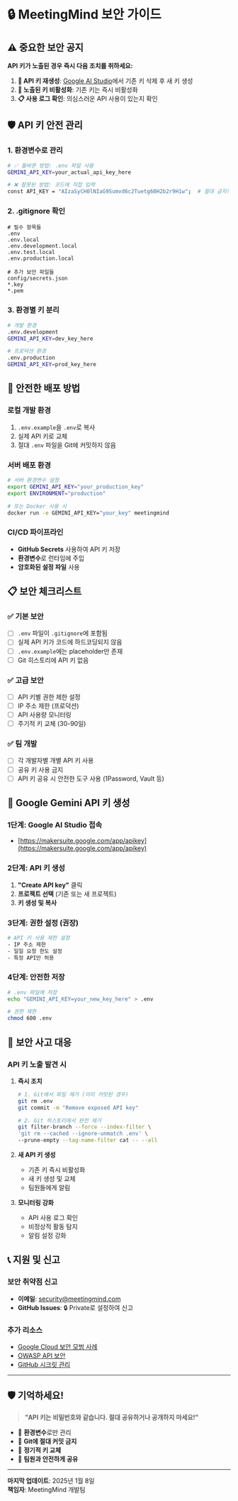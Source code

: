 # 🔒 MeetingMind 보안 가이드

## ⚠️ 중요한 보안 공지

**API 키가 노출된 경우 즉시 다음 조치를 취하세요:**

1. **🔄 API 키 재생성**: [Google AI Studio](https://makersuite.google.com/app/apikey)에서 기존 키 삭제 후 새 키 생성
2. **🚫 노출된 키 비활성화**: 기존 키는 즉시 비활성화
3. **📋 사용 로그 확인**: 의심스러운 API 사용이 있는지 확인

## 🛡️ API 키 안전 관리

### 1. 환경변수로 관리
```bash
# ✅ 올바른 방법: .env 파일 사용
GEMINI_API_KEY=your_actual_api_key_here

# ❌ 잘못된 방법: 코드에 직접 입력
const API_KEY = "AIzaSyCH0lNIaG9Sumvd6c2Tuetg60H2b2r9H1w";  # 절대 금지!
```

### 2. .gitignore 확인
```gitignore
# 필수 항목들
.env
.env.local
.env.development.local
.env.test.local
.env.production.local

# 추가 보안 파일들
config/secrets.json
*.key
*.pem
```

### 3. 환경별 키 분리
```bash
# 개발 환경
.env.development
GEMINI_API_KEY=dev_key_here

# 프로덕션 환경  
.env.production
GEMINI_API_KEY=prod_key_here
```

## 🚀 안전한 배포 방법

### 로컬 개발 환경
1. `.env.example`을 `.env`로 복사
2. 실제 API 키로 교체
3. 절대 `.env` 파일을 Git에 커밋하지 않음

### 서버 배포 환경
```bash
# 서버 환경변수 설정
export GEMINI_API_KEY="your_production_key"
export ENVIRONMENT="production"

# 또는 Docker 사용 시
docker run -e GEMINI_API_KEY="your_key" meetingmind
```

### CI/CD 파이프라인
- **GitHub Secrets** 사용하여 API 키 저장
- **환경변수**로 런타임에 주입
- **암호화된 설정 파일** 사용

## 📋 보안 체크리스트

### ✅ 기본 보안
- [ ] `.env` 파일이 `.gitignore`에 포함됨
- [ ] 실제 API 키가 코드에 하드코딩되지 않음
- [ ] `.env.example`에는 placeholder만 존재
- [ ] Git 히스토리에 API 키 없음

### ✅ 고급 보안
- [ ] API 키별 권한 제한 설정
- [ ] IP 주소 제한 (프로덕션)
- [ ] API 사용량 모니터링
- [ ] 주기적 키 교체 (30-90일)

### ✅ 팀 개발
- [ ] 각 개발자별 개별 API 키 사용
- [ ] 공유 키 사용 금지
- [ ] API 키 공유 시 안전한 도구 사용 (1Password, Vault 등)

## 🔧 Google Gemini API 키 생성

### 1단계: Google AI Studio 접속
- [https://makersuite.google.com/app/apikey](https://makersuite.google.com/app/apikey)

### 2단계: API 키 생성
1. **"Create API key"** 클릭
2. **프로젝트 선택** (기존 또는 새 프로젝트)
3. **키 생성 및 복사**

### 3단계: 권한 설정 (권장)
```bash
# API 키 사용 제한 설정
- IP 주소 제한
- 일일 요청 한도 설정  
- 특정 API만 허용
```

### 4단계: 안전한 저장
```bash
# .env 파일에 저장
echo "GEMINI_API_KEY=your_new_key_here" > .env

# 권한 제한
chmod 600 .env
```

## 🚨 보안 사고 대응

### API 키 노출 발견 시
1. **즉시 조치**
   ```bash
   # 1. Git에서 파일 제거 (이미 커밋된 경우)
   git rm .env
   git commit -m "Remove exposed API key"
   
   # 2. Git 히스토리에서 완전 제거
   git filter-branch --force --index-filter \
   'git rm --cached --ignore-unmatch .env' \
   --prune-empty --tag-name-filter cat -- --all
   ```

2. **새 API 키 생성**
   - 기존 키 즉시 비활성화
   - 새 키 생성 및 교체
   - 팀원들에게 알림

3. **모니터링 강화**
   - API 사용 로그 확인
   - 비정상적 활동 탐지
   - 알림 설정 강화

## 📞 지원 및 신고

### 보안 취약점 신고
- **이메일**: security@meetingmind.com
- **GitHub Issues**: 🔒 Private로 설정하여 신고

### 추가 리소스
- [Google Cloud 보안 모범 사례](https://cloud.google.com/security/best-practices)
- [OWASP API 보안](https://owasp.org/www-project-api-security/)
- [GitHub 시크릿 관리](https://docs.github.com/en/actions/security-guides/encrypted-secrets)

---

## 🛡️ 기억하세요!

> **"API 키는 비밀번호와 같습니다. 절대 공유하거나 공개하지 마세요!"**

- 🔐 **환경변수**로만 관리
- 🚫 **Git에 절대 커밋 금지**
- 🔄 **정기적 키 교체**
- 👥 **팀원과 안전하게 공유**

---

**마지막 업데이트**: 2025년 1월 8일  
**책임자**: MeetingMind 개발팀